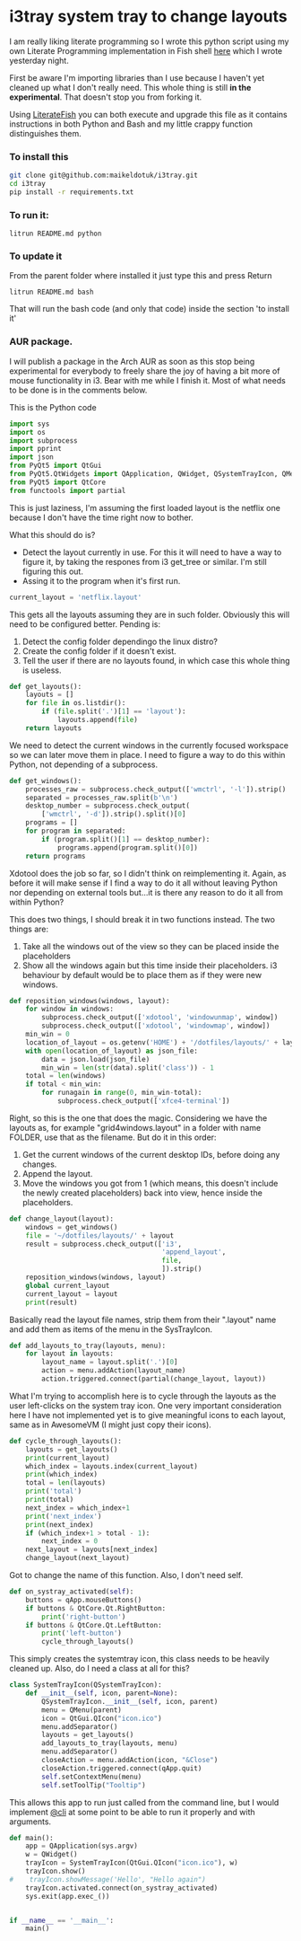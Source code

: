 # i3tray system tray to change layouts

I am really liking literate programming so I wrote this python script using my own Literate Programming implementation in Fish shell [here](https://github.com/maikeldotuk/literatefish) which I wrote yesterday night.

First be aware I'm importing libraries than I use because I haven't yet cleaned up what I don't really need. This whole thing is still **in the experimental**. That doesn't stop you from forking it.

Using [LiterateFish](https://github.com/maikeldotuk/literatefish) you can both execute and upgrade this file as it contains instructions in both Python and Bash and my little crappy function distinguishes them.

### To install this

```bash
git clone git@github.com:maikeldotuk/i3tray.git
cd i3tray
pip install -r requirements.txt
```
### To run it:

```none
litrun README.md python
```

### To update it

From the parent folder where installed it just type this and press Return
```none
litrun README.md bash
```
That will run the bash code (and only that code) inside the section 'to install it'

### AUR package.

I will publish a package in the Arch AUR as soon as this stop being experimental for everybody to freely share the joy of having a bit more of mouse functionality in i3. Bear with me while I finish it. Most of what needs to be done is in the comments below. 

This is the Python code
```python
import sys
import os
import subprocess
import pprint
import json
from PyQt5 import QtGui
from PyQt5.QtWidgets import QApplication, QWidget, QSystemTrayIcon, QMenu, qApp
from PyQt5 import QtCore
from functools import partial
```
This is just laziness, I'm assuming the first loaded layout is the netflix one because I don't have the time right now to bother. 

What this should do is?
* Detect the layout currently in use. 
	For this it will need to have a way to figure it, by taking the respones from i3 get_tree or similar. I'm still figuring this out. 
* Assing it to the program when it's first run. 

```python
current_layout = 'netflix.layout' 
```

This gets all the layouts assuming they are in such folder. Obviously this will need to be configured better. Pending is:
1. Detect the config folder dependingo the linux distro?
2. Create the config folder if it doesn't exist. 
3. Tell the user if there are no layouts found, in which case this whole thing is useless. 

```python
def get_layouts():
    layouts = []
    for file in os.listdir():
        if (file.split('.')[1] == 'layout'):
            layouts.append(file)
    return layouts
```
We need to detect the current windows in the currently focused workspace so we can later move them in place. I need to figure a way to do this within Python, not depending of a subprocess. 
```python
def get_windows():
    processes_raw = subprocess.check_output(['wmctrl', '-l']).strip()
    separated = processes_raw.split(b'\n')
    desktop_number = subprocess.check_output(
        ['wmctrl', '-d']).strip().split()[0]
    programs = []
    for program in separated:
        if (program.split()[1] == desktop_number):
            programs.append(program.split()[0])
    return programs
```
Xdotool does the job so far, so I didn't think on reimplementing it. Again, as before it will make sense if I find a way to do it all without leaving Python nor depending on external tools but...it is there any reason to do it all from within Python?

This does two things, I should break it in two functions instead. The two things are:
1. Take all the windows out of the view so they can be placed inside the placeholders
2. Show all the windows again but this time inside their placeholders. i3 behaviour by default would be to place them as if they were new windows. 

```python
def reposition_windows(windows, layout):
    for window in windows:
        subprocess.check_output(['xdotool', 'windowunmap', window])
        subprocess.check_output(['xdotool', 'windowmap', window])
    min_win = 0
    location_of_layout = os.getenv('HOME') + '/dotfiles/layouts/' + layout
    with open(location_of_layout) as json_file:
        data = json.load(json_file)
        min_win = len(str(data).split('class')) - 1
    total = len(windows)
    if total < min_win:
        for runagain in range(0, min_win-total):
            subprocess.check_output(['xfce4-terminal'])
```

Right, so this is the one that does the magic. Considering we have the layouts as, for example "grid4windows.layout" in a folder with name FOLDER, use that as the filename. But do it in this order:
1. Get the current windows of the current desktop IDs, before doing any changes. 
2. Append the layout. 
3. Move the windows you got from 1 (which means, this doesn't include the newly created placeholders) back into view, hence inside the placeholders. 

```python
def change_layout(layout):
    windows = get_windows()
    file = '~/dotfiles/layouts/' + layout
    result = subprocess.check_output(['i3',
                                      'append_layout',
                                      file,
                                      ]).strip()
    reposition_windows(windows, layout)
    global current_layout
    current_layout = layout
    print(result)
```
Basically read the layout file names, strip them from their ".layout" name and add them as items of the menu in the SysTrayIcon.
```python
def add_layouts_to_tray(layouts, menu):
    for layout in layouts:
        layout_name = layout.split('.')[0]
        action = menu.addAction(layout_name)
        action.triggered.connect(partial(change_layout, layout))
```
What I'm trying to accomplish here is to cycle through the layouts as the user left-clicks on the system tray icon. One very important consideration here I have not implemented yet is to give meaningful icons to each layout, same as in AwesomeVM (I might just copy their icons).
```python
def cycle_through_layouts():
    layouts = get_layouts()
    print(current_layout)
    which_index = layouts.index(current_layout)
    print(which_index)
    total = len(layouts)
    print('total')
    print(total)
    next_index = which_index+1
    print('next_index')
    print(next_index)
    if (which_index+1 > total - 1):
        next_index = 0
    next_layout = layouts[next_index]
    change_layout(next_layout)

```
Got to change the name of this function. Also, I don't need self. 
```python
def on_systray_activated(self):
    buttons = qApp.mouseButtons()
    if buttons & QtCore.Qt.RightButton:
        print('right-button')
    if buttons & QtCore.Qt.LeftButton:
        print('left-button')
        cycle_through_layouts()

```
This simply creates the systemtray icon, this class needs to be heavily cleaned up. Also, do I need a class at all for this?
```python
class SystemTrayIcon(QSystemTrayIcon):
    def __init__(self, icon, parent=None):
        QSystemTrayIcon.__init__(self, icon, parent)
        menu = QMenu(parent)
        icon = QtGui.QIcon("icon.ico")
        menu.addSeparator()
        layouts = get_layouts()
        add_layouts_to_tray(layouts, menu)
        menu.addSeparator()
        closeAction = menu.addAction(icon, "&Close")
        closeAction.triggered.connect(qApp.quit)
        self.setContextMenu(menu)
        self.setToolTip("Tooltip")
```
This allows this app to run just called from the command line, but I would implement [@cli](https://pypi.org/project/pyCLI/) at some point to be able to run it properly and with arguments. 
```python
def main():
    app = QApplication(sys.argv)
    w = QWidget()
    trayIcon = SystemTrayIcon(QtGui.QIcon("icon.ico"), w)
    trayIcon.show()
#    trayIcon.showMessage('Hello', "Hello again")
    trayIcon.activated.connect(on_systray_activated)
    sys.exit(app.exec_())


if __name__ == '__main__':
    main()
```
